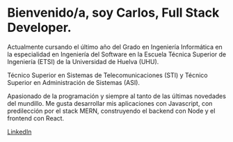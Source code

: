 <h1>Bienvenido/a, soy Carlos, Full Stack Developer.</h1>

Actualmente cursando el último año del Grado en Ingeniería Informática en la especialidad en Ingeniería del Software en la Escuela Técnica Superior de Ingeniería (ETSI) de la Universidad de Huelva (UHU).

Técnico Superior en Sistemas de Telecomunicaciones (STI) y Técnico Superior en Administración de Sistemas (ASI).

Apasionado de la programación y siempre al tanto de las últimas novedades del mundillo. Me gusta desarrollar mis aplicaciones con Javascript, con predilección por el stack MERN, construyendo el backend con Node y el frontend con React.

[LinkedIn](https://www.linkedin.com/in/carlos-baron-palacios/)
